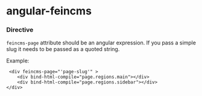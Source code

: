 angular-feincms
===============

### Directive
`feincms-page` attribute should be an angular expression. If you pass a simple slug it needs to be passed as a quoted string.

Example:
```
 <div feincms-page="'page-slug'" >
    <div bind-html-compile="page.regions.main"></div>
    <div bind-html-compile="page.regions.sidebar"></div>
</div>
```